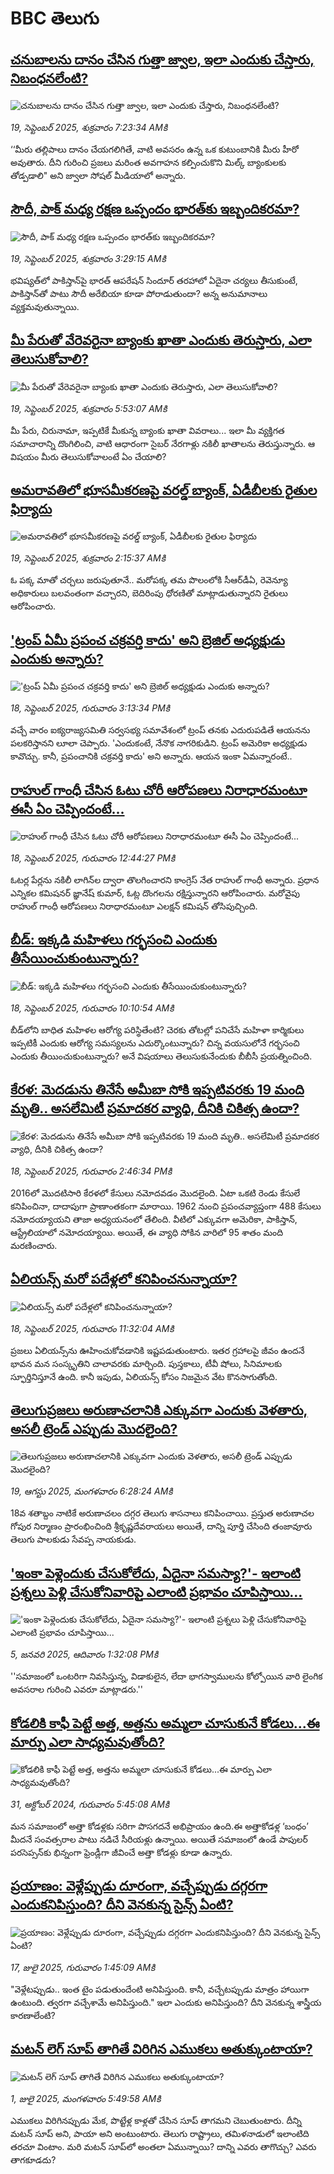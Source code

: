 # BBC తెలుగు## [చనుబాలను దానం చేసిన గుత్తా జ్వాల, ఇలా ఎందుకు చేస్తారు, నిబంధనలేంటి? ](https://www.bbc.com/telugu/articles/cp984ykz0y5o?at_medium=RSS&at_campaign=rss?at_campaign=githubrss)![చనుబాలను దానం చేసిన గుత్తా జ్వాల, ఇలా ఎందుకు చేస్తారు, నిబంధనలేంటి? ](https://ichef.bbci.co.uk/ace/ws/240/cpsprodpb/66df/live/e892f690-9516-11f0-84c8-99de564f0440.jpg)_19, సెప్టెంబర్ 2025, శుక్రవారం 7:23:34 AMకి_‘‘మీరు తల్లిపాలు దానం చేయగలిగితే, వాటి అవసరం ఉన్న ఒక కుటుంబానికి మీరు హీరో అవుతారు. దీని గురించి ప్రజలు మరింత అవగాహన కల్పించుకొని మిల్క్ బ్యాంకులకు తోడ్పడాలి" అని జ్వాలా సోషల్ మీడియాలో అన్నారు.## [సౌదీ, పాక్ మధ్య రక్షణ ఒప్పందం భారత్‌కు ఇబ్బందికరమా?](https://www.bbc.com/telugu/articles/cwy9xz0vgl1o?at_medium=RSS&at_campaign=rss?at_campaign=githubrss)![సౌదీ, పాక్ మధ్య రక్షణ ఒప్పందం భారత్‌కు ఇబ్బందికరమా?](https://ichef.bbci.co.uk/ace/ws/240/cpsprodpb/1aa8/live/2da21400-9495-11f0-84c8-99de564f0440.jpg)_19, సెప్టెంబర్ 2025, శుక్రవారం 3:29:15 AMకి_భవిష్యత్‌లో పాకిస్తాన్‌పై భారత్ ఆపరేషన్ సిందూర్ తరహాలో ఏదైనా చర్యలు తీసుకుంటే, పాకిస్తాన్‌తో పాటు సౌదీ అరేబియా కూడా పోరాడుతుందా? అన్న అనుమానాలు వ్యక్తమవుతున్నాయి.## [మీ పేరుతో వేరెవరైనా బ్యాంకు ఖాతా ఎందుకు తెరుస్తారు, ఎలా తెలుసుకోవాలి? ](https://www.bbc.com/telugu/articles/c4g7kv8y39wo?at_medium=RSS&at_campaign=rss?at_campaign=githubrss)![మీ పేరుతో వేరెవరైనా బ్యాంకు ఖాతా ఎందుకు తెరుస్తారు, ఎలా తెలుసుకోవాలి? ](https://ichef.bbci.co.uk/ace/ws/240/cpsprodpb/fc4a/live/21fd3850-9490-11f0-b391-6936825093bd.jpg)_19, సెప్టెంబర్ 2025, శుక్రవారం 5:53:07 AMకి_మీ పేరు, చిరునామా, ఇప్పటికే మీకున్న బ్యాంకు ఖాతా వివరాలు... ఇలా మీ వ్యక్తిగత సమాచారాన్ని దొంగిలించి, వాటి ఆధారంగా సైబర్ నేరగాళ్లు నకిలీ ఖాతాలను తెరుస్తున్నారు. ఆ విషయం మీరు తెలుసుకోవాలంటే ఏం చేయాలి?## [అమరావతిలో భూసమీకరణపై వరల్డ్‌ బ్యాంక్‌, ఏడీబీలకు రైతుల ఫిర్యాదు](https://www.bbc.com/telugu/articles/cn821dk1k8zo?at_medium=RSS&at_campaign=rss?at_campaign=githubrss)![అమరావతిలో భూసమీకరణపై వరల్డ్‌ బ్యాంక్‌, ఏడీబీలకు రైతుల ఫిర్యాదు](https://ichef.bbci.co.uk/ace/ws/240/cpsprodpb/55c5/live/b04a5910-94fb-11f0-9cf6-cbf3e73ce2b9.png)_19, సెప్టెంబర్ 2025, శుక్రవారం 2:15:37 AMకి_ఓ పక్క మాతో చర్చలు జరుపుతూనే.. మరోపక్క తమ పొలంలోకి సీఆర్‌డీఏ, రెవెన్యూ అధికారులు బలవంతంగా వచ్చారని, బెదిరింపు ధోరణితో మాట్లాడుతున్నారని రైతులు ఆరోపించారు.## ['ట్రంప్ ఏమీ ప్రపంచ చక్రవర్తి కాదు' అని బ్రెజిల్ అధ్యక్షుడు ఎందుకు అన్నారు?](https://www.bbc.com/telugu/articles/c9dxgz0x4nxo?at_medium=RSS&at_campaign=rss?at_campaign=githubrss)!['ట్రంప్ ఏమీ ప్రపంచ చక్రవర్తి కాదు' అని బ్రెజిల్ అధ్యక్షుడు ఎందుకు అన్నారు?](https://ichef.bbci.co.uk/ace/ws/240/cpsprodpb/d615/live/fe963df0-94a1-11f0-8e88-0f11af0637c1.jpg)_18, సెప్టెంబర్ 2025, గురువారం 3:13:34 PMకి_వచ్చే వారం ఐక్యరాజ్యసమితి సర్వసభ్య సమావేశంలో ట్రంప్‌ తనకు ఎదురుపడితే ఆయనను పలకరిస్తానని లూలా చెప్పారు. 'ఎందుకంటే, నేనొక నాగరికుడిని. ట్రంప్ అమెరికా అధ్యక్షుడు కావొచ్చు. కానీ, ప్రపంచానికి చక్రవర్తి కాదు' అని అన్నారు. ఆయన ఇంకా ఏమన్నారంటే..## [రాహుల్ గాంధీ చేసిన ఓటు చోరీ ఆరోపణలు నిరాధారమంటూ ఈసీ ఏం చెప్పిందంటే...](https://www.bbc.com/telugu/articles/cgrqx78xeneo?at_medium=RSS&at_campaign=rss?at_campaign=githubrss)![రాహుల్ గాంధీ చేసిన ఓటు చోరీ ఆరోపణలు నిరాధారమంటూ ఈసీ ఏం చెప్పిందంటే...](https://ichef.bbci.co.uk/ace/ws/240/cpsprodpb/5355/live/efabc770-948c-11f0-a3f2-ebe3b9e0c5e6.jpg)_18, సెప్టెంబర్ 2025, గురువారం 12:44:27 PMకి_ఓటర్ల పేర్లను నకిలీ లాగిన్‌ల ద్వారా తొలగించారని కాంగ్రెస్ నేత రాహుల్ గాంధీ అన్నారు. ప్రధాన ఎన్నికల కమిషనర్ జ్ఞానేష్ కుమార్, ఓట్ల దొంగలను రక్షిస్తున్నారని ఆరోపించారు. మరోవైపు రాహుల్ గాంధీ ఆరోపణలు నిరాధారమంటూ ఎలక్షన్ కమిషన్ తోసిపుచ్చింది.## [బీడ్: ఇక్కడి మహిళలు గర్భసంచి ఎందుకు తీసేయించుకుంటున్నారు?](https://www.bbc.com/telugu/articles/cly01nx0ll4o?at_medium=RSS&at_campaign=rss?at_campaign=githubrss)![బీడ్: ఇక్కడి మహిళలు గర్భసంచి ఎందుకు తీసేయించుకుంటున్నారు?](https://ichef.bbci.co.uk/ace/standard/240/cpsprodpb/e7e6/live/81b884b0-94aa-11f0-84c8-99de564f0440.jpg)_18, సెప్టెంబర్ 2025, గురువారం 10:10:54 AMకి_బీడ్‌లోని బాధిత మహిళల ఆరోగ్య పరిస్థితేంటి? చెరకు తోటల్లో పనిచేసే మహిళా కార్మికులు ఇప్పటికీ ఎందుకు ఆరోగ్య సమస్యలను ఎదుర్కొంటున్నారు? చిన్న వయసులోనే గర్భసంచి ఎందుకు తీయించుకుంటున్నారు? అనే విషయాలు తెలుసుకునేందుకు బీబీసీ ప్రయత్నించింది.## [కేరళ: మెదడును తినేసే అమీబా సోకి ఇప్పటివరకు 19 మంది మృతి.. అసలేమిటీ ప్రమాదకర వ్యాధి, దీనికి చికిత్స ఉందా?](https://www.bbc.com/telugu/articles/c4gjdy7pn0po?at_medium=RSS&at_campaign=rss?at_campaign=githubrss)![కేరళ: మెదడును తినేసే అమీబా సోకి ఇప్పటివరకు 19 మంది మృతి.. అసలేమిటీ ప్రమాదకర వ్యాధి, దీనికి చికిత్స ఉందా?](https://ichef.bbci.co.uk/ace/ws/240/cpsprodpb/e6be/live/02430b90-949d-11f0-ba1c-7d82afe5b321.jpg)_18, సెప్టెంబర్ 2025, గురువారం 2:46:34 PMకి_2016లో మొదటిసారి కేరళలో కేసులు నమోదవడం మొదలైంది. ఏటా ఒకటి రెండు కేసులే కనిపించినా, దాదాపుగా ప్రాణాంతకంగా మారాయి. 1962 నుంచి ప్రపంచవ్యాప్తంగా 488 కేసులు నమోదయ్యాయని తాజా అధ్యయనంలో తేలింది. వీటిలో ఎక్కువగా అమెరికా, పాకిస్తాన్, ఆస్ట్రేలియాలో నమోదయ్యాయి. అయితే, ఈ వ్యాధి సోకిన వారిలో 95 శాతం మంది మరణించారు.## [ఏలియన్స్ మరో పదేళ్లలో కనిపించనున్నాయా?](https://www.bbc.com/telugu/articles/cwyl7kx5gn7o?at_medium=RSS&at_campaign=rss?at_campaign=githubrss)![ఏలియన్స్ మరో పదేళ్లలో కనిపించనున్నాయా?](https://ichef.bbci.co.uk/ace/ws/240/cpsprodpb/ebd7/live/b18702c0-9482-11f0-ad7d-63b0f51784c5.jpg)_18, సెప్టెంబర్ 2025, గురువారం 11:32:04 AMకి_ప్రజలు ఏలియన్స్‌ను ఊహించుకోవడానికి ఇష్టపడుతుంటారు. ఇతర గ్రహాలపై జీవం ఉందనే భావన మన సంస్కృతిని చాలావరకు మార్చింది. పుస్తకాలు, టీవీ షోలు, సినిమాలకు స్ఫూర్తినిస్తూనే ఉంది. కానీ ఇపుడు, ఏలియన్స్‌ కోసం నిజమైన వేట కొనసాగుతోంది.## [తెలుగుప్రజలు అరుణాచలానికి ఎక్కువగా ఎందుకు వెళతారు, అసలీ ట్రెండ్ ఎప్పుడు మొదలైంది? ](https://www.bbc.com/telugu/articles/c8jp32zrzxpo?at_medium=RSS&at_campaign=rss?at_campaign=githubrss)![తెలుగుప్రజలు అరుణాచలానికి ఎక్కువగా ఎందుకు వెళతారు, అసలీ ట్రెండ్ ఎప్పుడు మొదలైంది? ](https://ichef.bbci.co.uk/ace/ws/240/cpsprodpb/cf2d/live/01932bf0-7d85-11f0-98a0-956f61945264.jpg)_19, ఆగస్టు 2025, మంగళవారం 6:28:24 AMకి_18వ శతాబ్దం నాటికే అరుణాచలం దగ్గర తెలుగు శాసనాలు కనిపించాయి. ప్రస్తుత అరుణాచల గోపుర నిర్మాణం ప్రారంభించింది శ్రీకృష్ణదేవరాయలు అయితే, దాన్ని పూర్తి చేసింది తంజావూరు తెలుగు పాలకుడు సేవప్ప నాయకుడు.## ['ఇంకా పెళ్లెందుకు చేసుకోలేదు, ఏదైనా సమస్యా?'- ఇలాంటి ప్రశ్నలు పెళ్లి చేసుకోనివారిపై ఎలాంటి ప్రభావం చూపిస్తాయి... ](https://www.bbc.com/telugu/articles/cgq1w3lz7yyo?at_medium=RSS&at_campaign=rss?at_campaign=githubrss)!['ఇంకా పెళ్లెందుకు చేసుకోలేదు, ఏదైనా సమస్యా?'- ఇలాంటి ప్రశ్నలు పెళ్లి చేసుకోనివారిపై ఎలాంటి ప్రభావం చూపిస్తాయి... ](https://ichef.bbci.co.uk/ace/ws/240/cpsprodpb/f6de/live/72c94a60-cb3e-11ef-87df-d575b9a434a4.jpg)_5, జనవరి 2025, ఆదివారం 1:32:08 PMకి_''సమాజంలో ఒంటరిగా నివసిస్తున్న, విడాకులైన, లేదా భాగస్వాములను కోల్పోయిన వారి లైంగిక అవసరాల గురించి ఎవరూ మాట్లాడరు.''## [కోడలికి కాఫీ పెట్టే అత్త, అత్తను అమ్మలా చూసుకునే కోడలు...ఈ మార్పు ఎలా సాధ్యమవుతోంది?](https://www.bbc.com/telugu/articles/c1l41zl8el2o?at_medium=RSS&at_campaign=rss?at_campaign=githubrss)![కోడలికి కాఫీ పెట్టే అత్త, అత్తను అమ్మలా చూసుకునే కోడలు...ఈ మార్పు ఎలా సాధ్యమవుతోంది?](https://ichef.bbci.co.uk/ace/ws/240/cpsprodpb/2b61/live/9176a6d0-8b0e-11ef-a81b-b1eda9741da3.jpg)_31, అక్టోబర్ 2024, గురువారం 5:45:08 AMకి_మన సమాజంలో అత్తా కోడళ్లకు సరిగా పొసగదనే అభిప్రాయం ఉంది.ఈ అత్తాకోడళ్ల ‘బంధం’ మీదనే సంవత్సరాల పాటు నడిచే సీరియళ్లు ఉన్నాయి. అయితే సమాజంలో ఉండే పాపులర్ పరసెప్సన్‌కు భిన్నంగా ఫ్రెండ్లీగా జీవించే అత్తా కోడళ్లు కూడా ఉన్నారు.## [ప్రయాణం: వెళ్లేప్పుడు దూరంగా, వచ్చేప్పుడు దగ్గరగా ఎందుకనిపిస్తుంది? దీని వెనకున్న సైన్స్ ఏంటి?](https://www.bbc.com/telugu/articles/c0l4y727n1jo?at_medium=RSS&at_campaign=rss?at_campaign=githubrss)![ప్రయాణం: వెళ్లేప్పుడు దూరంగా, వచ్చేప్పుడు దగ్గరగా ఎందుకనిపిస్తుంది? దీని వెనకున్న సైన్స్ ఏంటి?](https://ichef.bbci.co.uk/ace/ws/240/cpsprodpb/054c/live/6957c010-62b0-11f0-8e78-11023c48a856.png)_17, జులై 2025, గురువారం 1:45:09 AMకి_"వెళ్లేటప్పుడు.. ఇంత టైం పడుతుందేంటి అనిపిస్తుంది. కానీ, వచ్చేటప్పుడు మాత్రం హాయిగా ఉంటుంది. త్వరగా వచ్చేశామే అనిపిస్తుంది." ఇలా ఎందుకు అనిపిస్తుంది? దీని వెనకున్న శాస్త్రీయ కారణాలేంటి?## [మటన్ లెగ్ సూప్ తాగితే విరిగిన ఎముకలు అతుక్కుంటాయా?](https://www.bbc.com/telugu/articles/c0l4g92j8kzo?at_medium=RSS&at_campaign=rss?at_campaign=githubrss)![మటన్ లెగ్ సూప్ తాగితే విరిగిన ఎముకలు అతుక్కుంటాయా?](https://ichef.bbci.co.uk/ace/ws/240/cpsprodpb/b31e/live/cce532c0-6d41-11f0-9462-bb509dc78127.jpg)_1, జులై 2025, మంగళవారం 5:49:58 AMకి_ఎముకలు విరిగినప్పుడు మేక, పొట్టేళ్ల కాళ్లతో చేసిన సూప్ తాగమని చెబుతుంటారు. దీన్ని మటన్ సూప్ అని, పాయా అని అంటుంటారు. తెలుగు రాష్ట్రాలు, తమిళనాడులో ఇలాంటిది తరచూ వింటాం. మరి మటన్ సూప్‌లో అంతలా ఏమున్నాయి? దాన్ని ఎవరు తాగొచ్చు? ఎవరు తాగకూడదు?